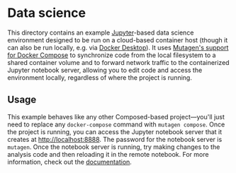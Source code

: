 # Data science

This directory contains an example [Jupyter](https://jupyter.org/)-based data
science environment designed to be run on a cloud-based container host (though
it can also be run locally, e.g. via
[Docker Desktop](https://www.docker.com/products/docker-desktop)). It uses
[Mutagen's support for Docker Compose](https://mutagen.io/documentation/orchestration/compose)
to synchronize code from the local filesystem to a shared container volume and
to forward network traffic to the containerized Jupyter notebook server,
allowing you to edit code and access the environment locally, regardless of
where the project is running.


## Usage

This example behaves like any other Composed-based project—you'll just need to
replace any `docker-compose` command with `mutagen compose`. Once the project is
running, you can access the Jupyter notebook server that it creates at
[http://localhost:8888](http://localhost:8888). The password for the notebook
server is `mutagen`. Once the notebook server is running, try making changes to
the analysis code and then reloading it in the remote notebook. For more
information, check out the
[documentation](https://mutagen.io/documentation/orchestration/compose).
